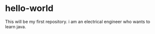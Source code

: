 # hello-world
This will be my first repository.
i am an electrical engineer who wants to learn java.
